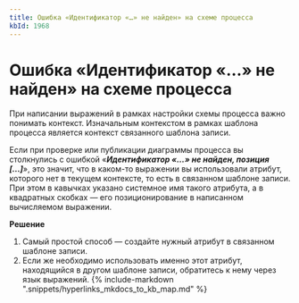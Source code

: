 ```yaml
---
title: Ошибка «Идентификатор «…» не найден» на схеме процесса
kbId: 1968
---
```


# Ошибка «Идентификатор «…» не найден» на схеме процесса

При написании выражений в рамках настройки схемы процесса важно понимать контекст. Изначальным контекстом в рамках шаблона процесса является контекст связанного шаблона записи.

Если при проверке или публикации диаграммы процесса вы столкнулись с ошибкой «***Идентификатор «…» не найден, позиция […]***», это значит, что в каком-то выражении вы использовали атрибут, которого нет в текущем контексте, то есть в связанном шаблоне записи. При этом в кавычках указано системное имя такого атрибута, а в квадратных скобках — его позиционирование в написанном вычисляемом выражении.

**Решение**

1. Самый простой способ — создайте нужный атрибут в связанном шаблоне записи.
2. Если же необходимо использовать именно этот атрибут, находящийся в другом шаблоне записи, обратитесь к нему через язык выражений.
{% include-markdown ".snippets/hyperlinks_mkdocs_to_kb_map.md" %}
